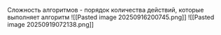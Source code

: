 Сложность алгоритмов - порядок количества действий, которые выполняет алгоритм
![[Pasted image 20250916200745.png]]
![[Pasted image 20250919072138.png]]






